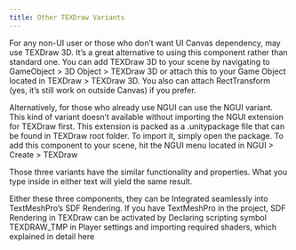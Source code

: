 ```yaml
---
title: Other TEXDraw Variants
---
```


For any non-UI user or those who don’t want UI Canvas dependency, may use TEXDraw 3D. It’s a great alternative to using this component rather than standard one. You can add TEXDraw 3D to your scene by navigating to GameObject > 3D Object > TEXDraw 3D or attach this to your Game Object located in TEXDraw > TEXDraw 3D. You also can attach RectTransform (yes, it’s still work on outside Canvas) if you prefer.

Alternatively, for those who already use NGUI can use the NGUI variant. This kind of variant doesn’t available without importing the NGUI extension for TEXDraw first. This extension is packed as a .unitypackage file that can be found in TEXDraw root folder. To import it, simply open the package. To add this component to your scene, hit the NGUI menu located in NGUI > Create > TEXDraw

Those three variants have the similar functionality and properties. What you type inside in either text will yield the same result.

Either these three components, they can be Integrated seamlessly into TextMeshPro’s SDF Rendering. If you have TextMeshPro in the project, SDF Rendering in TEXDraw can be activated by Declaring scripting symbol TEXDRAW_TMP in Player settings and importing required shaders, which explained in detail here
